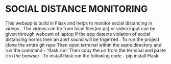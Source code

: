 # SOCIAL DISTANCE MONITORING
This webapp is build in Flask and helps to monitor social distancing in videos .
The videos can be from local files(on pc) or video input can be given through webcam of laptop
If the app detects violation of social distancing norms then an alert sound will be trigerred .
To run the project clone the entire git repo 
Then open terminal within the same directory and run the command - 'flask run'
Then copy the url from the terminal and paste it in the browser .
To install flask run the following code -
pip install Flask
